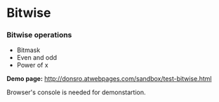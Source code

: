 # Bitwise
### Bitwise operations

 - Bitmask
 - Even and odd
 - Power of x
 
**Demo page:** http://donsro.atwebpages.com/sandbox/test-bitwise.html

Browser's console is needed for demonstartion.

